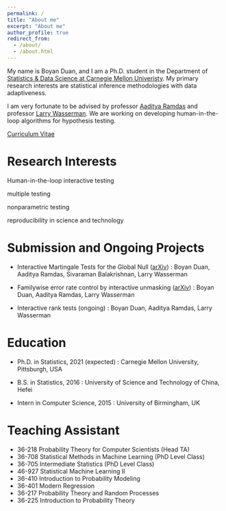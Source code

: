 ```yaml
---
permalink: /
title: "About me"
excerpt: "About me"
author_profile: true
redirect_from:
  - /about/
  - /about.html
---
```


My name is Boyan Duan, and I am a Ph.D. student in the Department of [Statistics & Data Science at Carnegie Mellon Univeristy](http://stat.cmu.edu). My primary research interests are statistical inference methodologies with data adaptiveness.

I am very fortunate to be advised by professor [Aaditya Ramdas](http://www.stat.cmu.edu/~aramdas/) and professor [Larry Wasserman](http://www.stat.cmu.edu/~larry/). We are working on developing human-in-the-loop algorithms for hypothesis testing.

[Curriculum Vitae](https://github.com/duanby/duanby.github.io/blob/master/files/cv.pdf)

Research Interests
======
Human-in-the-loop interactive testing

multiple testing

nonparametric testing

reproducibility in science and technology

Submission and Ongoing Projects
=======
* Interactive Martingale Tests for the Global Null ([arXiv](https://arxiv.org/pdf/1909.07339.pdf))
: Boyan Duan, Aaditya Ramdas, Sivaraman Balakrishnan, Larry Wasserman

* Familywise error rate control by interactive unmasking ([arXiv](https://arxiv.org/pdf/2002.08545.pdf))
: Boyan Duan, Aaditya Ramdas, Larry Wasserman

* Interactive rank tests (ongoing)
: Boyan Duan, Aaditya Ramdas, Larry Wasserman

Education
=======
* Ph.D. in Statistics, 2021 (expected)
: Carnegie Mellon University, Pittsburgh, USA

* B.S. in Statistics, 2016
: University of Science and Technology of China, Hefei

* Intern in Computer Science, 2015
: University of Birmingham, UK

Teaching Assistant
=======
* 36-218 Probability Theory for Computer Scientists (Head TA)
* 36-708 Statistical Methods in Machine Learning (PhD Level Class)
* 36-705 Intermediate Statistics (PhD Level Class)
* 46-927  Statistical Machine Learning II
* 36-410 Introduction to Probability Modeling
* 36-401 Modern Regression
* 36-217 Probability Theory and Random Processes
* 36-225 Introduction to Probability Theory
